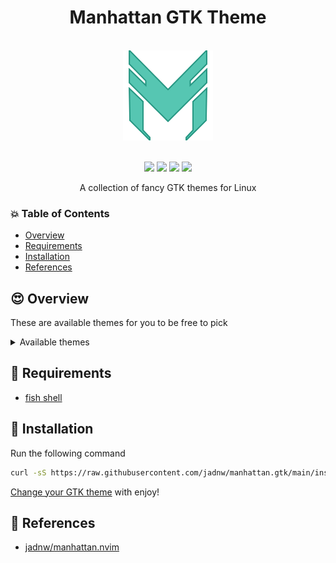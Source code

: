 <h1 align="center">Manhattan GTK Theme</h1>
<br />
<div align="center">
  <img
    width="144px"
    height="144px"
    src="https://raw.githubusercontent.com/jadnw/manhattan.gtk/main/media/logo.svg"
    alt="gemstones logo"
  />
</div>
<br />
<p align="center">
  <a href="https://github.com/jadnw/manhattan.gtk/stargazers"><img src="https://img.shields.io/github/stars/jadnw/manhattan.gtk?colorA=1b2125&colorB=73aace&style=for-the-badge"></a>
  <a href="https://github.com/jadnw/manhattan.gtk/issues"><img src="https://img.shields.io/github/issues/jadnw/manhattan.gtk?colorA=1b2125&colorB=f08789&style=for-the-badge"></a>
  <a href="https://github.com/jadnw/manhattan.gtk/contributors"><img src="https://img.shields.io/github/contributors/jadnw/manhattan.gtk?colorA=1b2125&colorB=83c1ae&style=for-the-badge"></a>
  <a href="https://github.com/jadnw/manhattan.gtk/network/members"><img src="https://img.shields.io/github/forks/jadnw/manhattan.gtk?colorA=1b2125&colorB=b3a8f9&style=for-the-badge"></a>
</p>

<p align="center">A collection of fancy GTK themes for Linux</p>

### :boom: Table of Contents

- [Overview](#overview)
- [Requirements](#requirements)
- [Installation](#installation)
- [References](#references)

## :heart_eyes: Overview

These are available themes for you to be free to pick

<details>
  <summary>Available themes</summary>
  <div align="center">
    <h3>Manhattan</h3>
    <img
      src="https://raw.githubusercontent.com/jadnw/manhattan.gtk/main/media/themes/default.png"
      alt="Default"
    />
    <hr/>
    <h3>Manhattan-Soft</h3>
    <img
      src="https://raw.githubusercontent.com/jadnw/manhattan.gtk/main/media/themes/soft.png"
      alt="Soft"
    />
    <hr/>
    <h3>Manhattan-Hard</h3>
    <img
      src="https://raw.githubusercontent.com/jadnw/manhattan.gtk/main/media/themes/hard.png"
      alt="Hard"
    />
  </div>
</details>

## :poop: Requirements

- [fish shell](https://fishshell.com)

## :rocket: Installation

Run the following command

```bash
curl -sS https://raw.githubusercontent.com/jadnw/manhattan.gtk/main/install | fish
```

[Change your GTK theme](https://wiki.archlinux.org/title/GTK) with enjoy!

## :memo: References

- [jadnw/manhattan.nvim](https://github.com/jadnw/manhattan.nvim)
